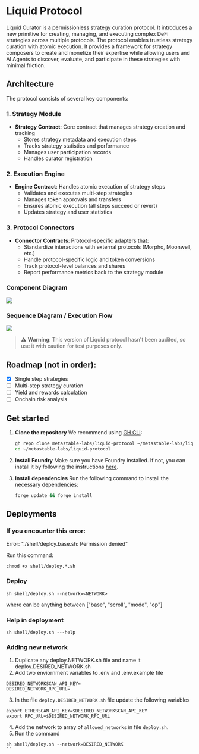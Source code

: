 # Liquid Protocol

Liquid Curator is a permissionless strategy curation protocol. It introduces a new primitive for creating, managing, and executing complex DeFi strategies across multiple protocols. The protocol enables trustless strategy curation with atomic execution. It provides a framework for strategy composers to create and monetize their expertise while allowing users and AI Agents to discover, evaluate, and participate in these strategies with minimal friction.

## Architecture

The protocol consists of several key components:

### 1. Strategy Module
- **Strategy Contract**: Core contract that manages strategy creation and tracking
  - Stores strategy metadata and execution steps
  - Tracks strategy statistics and performance
  - Manages user participation records
  - Handles curator registration

### 2. Execution Engine
- **Engine Contract**: Handles atomic execution of strategy steps
  - Validates and executes multi-step strategies
  - Manages token approvals and transfers
  - Ensures atomic execution (all steps succeed or revert)
  - Updates strategy and user statistics

### 3. Protocol Connectors
- **Connector Contracts**: Protocol-specific adapters that:
  - Standardize interactions with external protocols (Morpho, Moonwell, etc.)
  - Handle protocol-specific logic and token conversions
  - Track protocol-level balances and shares
  - Report performance metrics back to the strategy module
 
### Component Diagram
[![](https://mermaid.ink/img/pako:eNp9kktvwjAMx79K5HPp-kKUakKaSo9IkwqXtRxCa0q1NkZposEQ330Z5VEOW6REf9s_O87jBAWVCBFUku93bDnPBTNjlcVackVyzUajGUuzVBkTqyNbUKkbXPfYIlt1eGWSLDlgoVVNgiWiqsUNSv8PJ5dw7GYxCYGF2ZO5rxv5MkO7ss12cr-jZ9QboN4QJfGFTfMM-wPYf8BvKKmU1D43mS7NQbnq2FLy4rMW1TXar53e9LcUk0T2LklRQU0fu9R4yGTgXfYaRflHsWt73SMndgfaG2j_XgssaFG2vC7N451-3TmoHbaYQ2RkiVuuG5VDLs4G5VpRehQFREpqtECSrnYQbXnTGUvvS_O485qbjtq7d8_FB1F7SzEmRCc4QOQGdjCZBFPP98x0grFnwdG4_bHtO14QuGHguGNvPDlb8H2p4NjBtB9O6IfuNAwtwLI2h170v68gsa0rOP8A6InBXw?type=png)](https://mermaid.live/edit#pako:eNp9kktvwjAMx79K5HPp-kKUakKaSo9IkwqXtRxCa0q1NkZposEQ330Z5VEOW6REf9s_O87jBAWVCBFUku93bDnPBTNjlcVackVyzUajGUuzVBkTqyNbUKkbXPfYIlt1eGWSLDlgoVVNgiWiqsUNSv8PJ5dw7GYxCYGF2ZO5rxv5MkO7ss12cr-jZ9QboN4QJfGFTfMM-wPYf8BvKKmU1D43mS7NQbnq2FLy4rMW1TXar53e9LcUk0T2LklRQU0fu9R4yGTgXfYaRflHsWt73SMndgfaG2j_XgssaFG2vC7N451-3TmoHbaYQ2RkiVuuG5VDLs4G5VpRehQFREpqtECSrnYQbXnTGUvvS_O485qbjtq7d8_FB1F7SzEmRCc4QOQGdjCZBFPP98x0grFnwdG4_bHtO14QuGHguGNvPDlb8H2p4NjBtB9O6IfuNAwtwLI2h170v68gsa0rOP8A6InBXw)

### Sequence Diagram / Execution Flow
[![](https://mermaid.ink/img/pako:eNptUt1rwjAQ_1fCPeypulpb3PLgi3OwwWBM3MPoS0jPWmiTLk1AJ_7vu7ZWqzWQ5D5-97sP7gBSJwgcKvx1qCS-ZCI1oogVo1MKYzOZlUJZtq7QDK0ra4TFdD_0LFWaKRzaF1oplFbfIfs02mqp89bTvnXa0Xze5eFsYZCkx3edqZvsnXYF_xZ5lpDMHsivDdIrbHXF3VbK2XKH0lm8Yc21LtmrNgyF3LLKYtna69NGEsW5qT5LH3kGELhrk7M3ZdEIaS-4zje6Jv1C64yir3K5vcfaa2NdNv3WfbrqTq2X2fSQJyCqpBVOaILXQxoUAB4UaAqRJbQ6hzokBrvFAmPgJCa4ETUOYnUkqHBWr_ZKArfGoQdGu3QLfCPyijTXVHHau7OVFuJH66ILIRX4AXbAJ-E4nM3C52Aa0PXDKPBgT-ZpNJ76QRhOnkJ_EgXR7OjBX8PgjyMPMMloTh_tsjc7f_wHVLD53g?type=png)](https://mermaid.live/edit#pako:eNptUt1rwjAQ_1fCPeypulpb3PLgi3OwwWBM3MPoS0jPWmiTLk1AJ_7vu7ZWqzWQ5D5-97sP7gBSJwgcKvx1qCS-ZCI1oogVo1MKYzOZlUJZtq7QDK0ra4TFdD_0LFWaKRzaF1oplFbfIfs02mqp89bTvnXa0Xze5eFsYZCkx3edqZvsnXYF_xZ5lpDMHsivDdIrbHXF3VbK2XKH0lm8Yc21LtmrNgyF3LLKYtna69NGEsW5qT5LH3kGELhrk7M3ZdEIaS-4zje6Jv1C64yir3K5vcfaa2NdNv3WfbrqTq2X2fSQJyCqpBVOaILXQxoUAB4UaAqRJbQ6hzokBrvFAmPgJCa4ETUOYnUkqHBWr_ZKArfGoQdGu3QLfCPyijTXVHHau7OVFuJH66ILIRX4AXbAJ-E4nM3C52Aa0PXDKPBgT-ZpNJ76QRhOnkJ_EgXR7OjBX8PgjyMPMMloTh_tsjc7f_wHVLD53g)

> ⚠️ **Warning**: This version of Liquid protocol hasn't been audited, so use it with caution for test purposes only.

## Roadmap (not in order):

 - [x] Single step strategies
 - [ ] Multi-step strategy curation
 - [ ] Yield and rewards calculation
 - [ ] Onchain risk analysis

## Get started

1. **Clone the repository**
   We recommend using [GH CLI](https://cli.github.com):

   ```sh
   gh repo clone metastable-labs/liquid-protocol ~/metastable-labs/liquid-protocol
   cd ~/metastable-labs/liquid-protocol
   ```

2. **Install Foundry**
   Make sure you have Foundry installed. If not, you can install it by following the instructions [here](https://book.getfoundry.sh/getting-started/installation).

3. **Install dependencies**
   Run the following command to install the necessary dependencies:

   ```sh
   forge update && forge install
   ```

## Deployments

### If you encounter this error:

Error: "./shell/deploy.base.sh: Permission denied"

Run this command:

```
chmod +x shell/deploy.*.sh
```

### Deploy

```
sh shell/deploy.sh --network=<NETWORK>
```

where <NETWORK> can be anything between ["base", "scroll", "mode", "op"]

### Help in deployment

```
sh shell/deploy.sh ---help
```

### Adding new network

1. Duplicate any deploy.NETWORK.sh file and name it deploy.DESIRED_NETWORK.sh
2. Add two enviornment variables to .env and .env.example file

```
DESIRED_NETWORKSCAN_API_KEY=
DESIRED_NETWORK_RPC_URL=
```

3. In the file `deploy.DESIRED_NETWORK.sh` file update the following variables

```
export ETHERSCAN_API_KEY=$DESIRED_NETWORKSCAN_API_KEY
export RPC_URL=$DESIRED_NETWORK_RPC_URL
```

4. Add the network to array of `allowed_networks` in file `deploy.sh`.
5. Run the command

```
sh shell/deploy.sh --network=DESIRED_NETWORK
``
